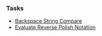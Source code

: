 ### Tasks
* [Backspace String Compare](https://leetcode.com/problems/backspace-string-compare/)
* [Evaluate Reverse Polish Notation](https://leetcode.com/problems/evaluate-reverse-polish-notation/)
